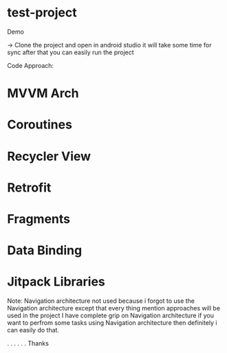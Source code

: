 # test-project
Demo


-> Clone the project and open in android studio it will take some time for sync after that you can easily run the project

Code Approach:

# MVVM Arch
# Coroutines
# Recycler View
# Retrofit
# Fragments
# Data Binding
# Jitpack Libraries

Note: Navigation architecture not used because i forgot to use the Navigation architecture except that every thing mention approaches will be used in the project
      I have complete grip on Navigation architecture if you want to perfrom some tasks using Navigation architecture then definitely i can easily do that.

.
.
.
.
.
.
Thanks
